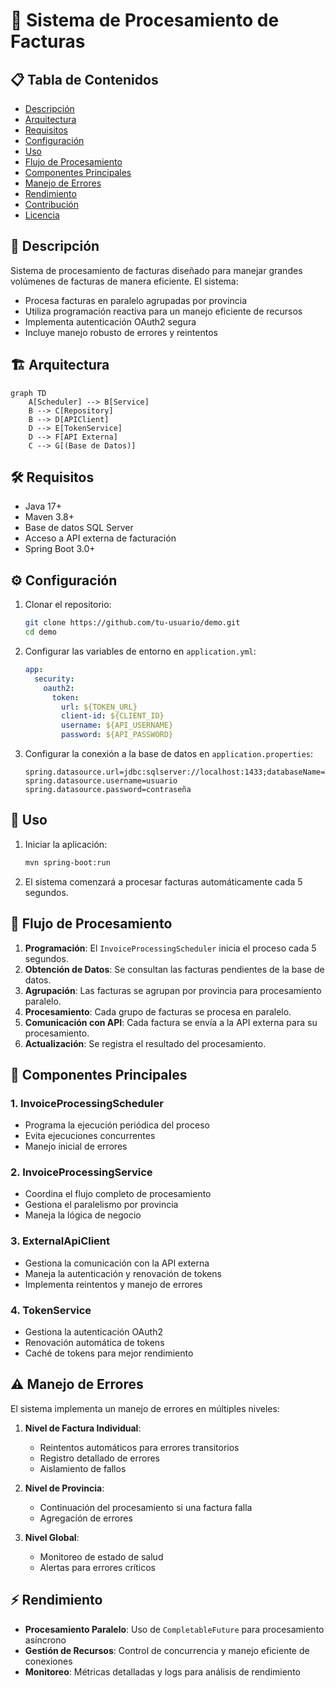# 🚀 Sistema de Procesamiento de Facturas

## 📋 Tabla de Contenidos
- [Descripción](#-descripción)
- [Arquitectura](#-arquitectura)
- [Requisitos](#-requisitos)
- [Configuración](#-configuración)
- [Uso](#-uso)
- [Flujo de Procesamiento](#-flujo-de-procesamiento)
- [Componentes Principales](#-componentes-principales)
- [Manejo de Errores](#-manejo-de-errores)
- [Rendimiento](#-rendimiento)
- [Contribución](#-contribución)
- [Licencia](#-licencia)

## 📝 Descripción

Sistema de procesamiento de facturas diseñado para manejar grandes volúmenes de facturas de manera eficiente. El sistema:

- Procesa facturas en paralelo agrupadas por provincia
- Utiliza programación reactiva para un manejo eficiente de recursos
- Implementa autenticación OAuth2 segura
- Incluye manejo robusto de errores y reintentos

## 🏗️ Arquitectura

```mermaid
graph TD
    A[Scheduler] --> B[Service]
    B --> C[Repository]
    B --> D[APIClient]
    D --> E[TokenService]
    D --> F[API Externa]
    C --> G[(Base de Datos)]
```

## 🛠️ Requisitos

- Java 17+
- Maven 3.8+
- Base de datos SQL Server
- Acceso a API externa de facturación
- Spring Boot 3.0+

## ⚙️ Configuración

1. Clonar el repositorio:
   ```bash
   git clone https://github.com/tu-usuario/demo.git
   cd demo
   ```

2. Configurar las variables de entorno en `application.yml`:
   ```yaml
   app:
     security:
       oauth2:
         token:
           url: ${TOKEN_URL}
           client-id: ${CLIENT_ID}
           username: ${API_USERNAME}
           password: ${API_PASSWORD}
   ```

3. Configurar la conexión a la base de datos en `application.properties`:
   ```properties
   spring.datasource.url=jdbc:sqlserver://localhost:1433;databaseName=TuBaseDeDatos
   spring.datasource.username=usuario
   spring.datasource.password=contraseña
   ```

## 🚀 Uso

1. Iniciar la aplicación:
   ```bash
   mvn spring-boot:run
   ```

2. El sistema comenzará a procesar facturas automáticamente cada 5 segundos.


## 🔄 Flujo de Procesamiento

1. **Programación**: El `InvoiceProcessingScheduler` inicia el proceso cada 5 segundos.
2. **Obtención de Datos**: Se consultan las facturas pendientes de la base de datos.
3. **Agrupación**: Las facturas se agrupan por provincia para procesamiento paralelo.
4. **Procesamiento**: Cada grupo de facturas se procesa en paralelo.
5. **Comunicación con API**: Cada factura se envía a la API externa para su procesamiento.
6. **Actualización**: Se registra el resultado del procesamiento.

## 🧩 Componentes Principales

### 1. InvoiceProcessingScheduler
- Programa la ejecución periódica del proceso
- Evita ejecuciones concurrentes
- Manejo inicial de errores

### 2. InvoiceProcessingService
- Coordina el flujo completo de procesamiento
- Gestiona el paralelismo por provincia
- Maneja la lógica de negocio

### 3. ExternalApiClient
- Gestiona la comunicación con la API externa
- Maneja la autenticación y renovación de tokens
- Implementa reintentos y manejo de errores

### 4. TokenService
- Gestiona la autenticación OAuth2
- Renovación automática de tokens
- Caché de tokens para mejor rendimiento

## ⚠️ Manejo de Errores

El sistema implementa un manejo de errores en múltiples niveles:

1. **Nivel de Factura Individual**:
   - Reintentos automáticos para errores transitorios
   - Registro detallado de errores
   - Aislamiento de fallos

2. **Nivel de Provincia**:
   - Continuación del procesamiento si una factura falla
   - Agregación de errores

3. **Nivel Global**:
   - Monitoreo de estado de salud
   - Alertas para errores críticos

## ⚡ Rendimiento

- **Procesamiento Paralelo**: Uso de `CompletableFuture` para procesamiento asíncrono
- **Gestión de Recursos**: Control de concurrencia y manejo eficiente de conexiones
- **Monitoreo**: Métricas detalladas y logs para análisis de rendimiento

